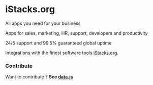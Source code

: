 # iStacks.org

All apps you need for your business

Apps for sales, marketing, HR, support, developers and productivity

24/5 support and 99.5% guaranteed global uptime

Integrations with the finest software tools [iStacks.org](https://istacks.org/).

### Contribute

Want to contribute ? **See [data.js](https://github.com/internetbuilder/istacks.org/blob/master/js/data.js)**
